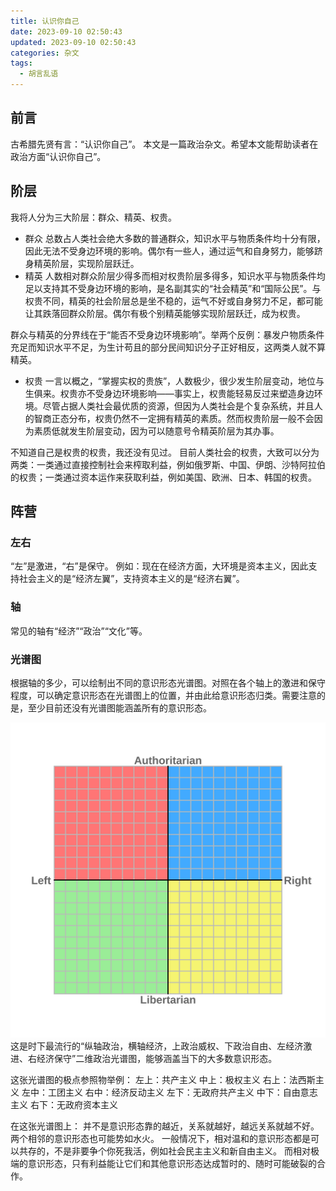 ```yaml
---
title: 认识你自己
date: 2023-09-10 02:50:43
updated: 2023-09-10 02:50:43
categories: 杂文
tags:
  - 胡言乱语
---
```


## 前言
古希腊先贤有言：“认识你自己”。
本文是一篇政治杂文。希望本文能帮助读者在政治方面“认识你自己”。

## 阶层
我将人分为三大阶层：群众、精英、权贵。

- 群众
总数占人类社会绝大多数的普通群众，知识水平与物质条件均十分有限，因此无法不受身边环境的影响。偶尔有一些人，通过运气和自身努力，能够跻身精英阶层，实现阶层跃迁。
- 精英
人数相对群众阶层少得多而相对权贵阶层多得多，知识水平与物质条件均足以支持其不受身边环境的影响，是名副其实的“社会精英”和“国际公民”。与权贵不同，精英的社会阶层总是坐不稳的，运气不好或自身努力不足，都可能让其跌落回群众阶层。偶尔有极个别精英能够实现阶层跃迁，成为权贵。

群众与精英的分界线在于“能否不受身边环境影响”。举两个反例：暴发户物质条件充足而知识水平不足，为生计苟且的部分民间知识分子正好相反，这两类人就不算精英。

- 权贵
一言以概之，“掌握实权的贵族”，人数极少，很少发生阶层变动，地位与生俱来。权贵亦不受身边环境影响——事实上，权贵能轻易反过来塑造身边环境。尽管占据人类社会最优质的资源，但因为人类社会是个复杂系统，并且人的智商正态分布，权贵仍然不一定拥有精英的素质。然而权贵阶层一般不会因为素质低就发生阶层变动，因为可以随意号令精英阶层为其办事。

不知道自己是权贵的权贵，我还没有见过。
目前人类社会的权贵，大致可以分为两类：一类通过直接控制社会来榨取利益，例如俄罗斯、中国、伊朗、沙特阿拉伯的权贵；一类通过资本运作来获取利益，例如美国、欧洲、日本、韩国的权贵。

## 阵营
### 左右
“左”是激进，“右”是保守。
例如：现在在经济方面，大环境是资本主义，因此支持社会主义的是“经济左翼”，支持资本主义的是“经济右翼”。
### 轴
常见的轴有“经济”“政治”“文化”等。
### 光谱图
根据轴的多少，可以绘制出不同的意识形态光谱图。对照在各个轴上的激进和保守程度，可以确定意识形态在光谱图上的位置，并由此给意识形态归类。需要注意的是，至少目前还没有光谱图能涵盖所有的意识形态。

![Political Compass](/images/political_compass.svg)
这是时下最流行的“纵轴政治，横轴经济，上政治威权、下政治自由、左经济激进、右经济保守”二维政治光谱图，能够涵盖当下的大多数意识形态。

这张光谱图的极点参照物举例：
左上：共产主义
中上：极权主义
右上：法西斯主义
左中：工团主义
右中：经济反动主义
左下：无政府共产主义
中下：自由意志主义
右下：无政府资本主义

在这张光谱图上：
并不是意识形态靠的越近，关系就越好，越远关系就越不好。两个相邻的意识形态也可能势如水火。
一般情况下，相对温和的意识形态都是可以共存的，不是非要争个你死我活，例如社会民主主义和新自由主义。
而相对极端的意识形态，只有利益能让它们和其他意识形态达成暂时的、随时可能破裂的合作。
